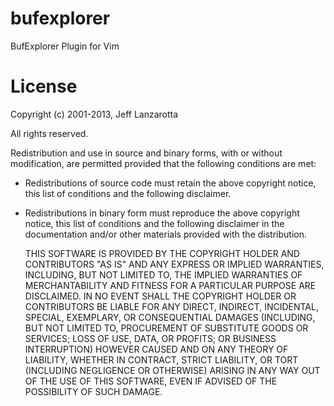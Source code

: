 bufexplorer
===========

BufExplorer Plugin for Vim

License
=======
Copyright (c) 2001-2013, Jeff Lanzarotta

All rights reserved.

Redistribution and use in source and binary forms, with or
without modification, are permitted provided that the following
conditions are met:

* Redistributions of source code must retain the above copyright
  notice, this list of conditions and the following disclaimer.

* Redistributions in binary form must reproduce the above
  copyright notice, this list of conditions and the following
  disclaimer in the documentation and/or other materials
  provided with the distribution.

  THIS SOFTWARE IS PROVIDED BY THE COPYRIGHT HOLDER AND
  CONTRIBUTORS "AS IS" AND ANY EXPRESS OR IMPLIED WARRANTIES,
  INCLUDING, BUT NOT LIMITED TO, THE IMPLIED WARRANTIES OF
  MERCHANTABILITY AND FITNESS FOR A PARTICULAR PURPOSE ARE
  DISCLAIMED. IN NO EVENT SHALL THE COPYRIGHT HOLDER OR
  CONTRIBUTORS BE LIABLE FOR ANY DIRECT, INDIRECT, INCIDENTAL,
  SPECIAL, EXEMPLARY, OR CONSEQUENTIAL DAMAGES (INCLUDING, BUT
  NOT LIMITED TO, PROCUREMENT OF SUBSTITUTE GOODS OR SERVICES;
  LOSS OF USE, DATA, OR PROFITS; OR BUSINESS INTERRUPTION)
  HOWEVER CAUSED AND ON ANY THEORY OF LIABILITY, WHETHER IN
  CONTRACT, STRICT LIABILITY, OR TORT (INCLUDING NEGLIGENCE OR
  OTHERWISE) ARISING IN ANY WAY OUT OF THE USE OF THIS SOFTWARE,
  EVEN IF ADVISED OF THE POSSIBILITY OF SUCH DAMAGE.
